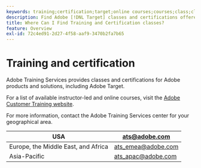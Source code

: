 ```yaml
---
keywords: training;certification;target;online courses;courses;class;classes
description: Find Adobe [!DNL Target] classes and certifications offered by Adobe Training Services.
title: Where Can I Find Training and Certification classes?
feature: Overview
exl-id: 72c4ed91-2d27-4f58-aaf9-3470b2fa7b65
---
```

# Training and certification

Adobe Training Services provides classes and certifications for Adobe products and solutions, including Adobe Target.

For a list of available instructor-led and online courses, visit the [Adobe Customer Training website](https://training.adobe.com/training/courses.html#solution=adobeTarget).

For more information, contact the Adobe Training Services center for your geographical area.

|  USA  | [ats@adobe.com](mailto:ats@adobe.com)  |
|---|---|
|  Europe, the Middle East, and Africa  | [ats_emea@adobe.com](mailto:ats_emea@adobe.com)  |
|  Asia-Pacific  | [ats_apac@adobe.com](mailto:ats_apac@adobe.com)  |
